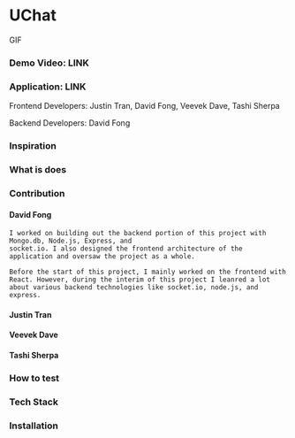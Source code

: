 # UChat

GIF

### Demo Video: LINK

### Application: LINK

Frontend Developers: Justin Tran, David Fong, Veevek Dave, Tashi Sherpa

Backend Developers: David Fong

### Inspiration

### What is does

### Contribution

#### David Fong

    I worked on building out the backend portion of this project with Mongo.db, Node.js, Express, and
    socket.io. I also designed the frontend architecture of the application and oversaw the project as a whole.

    Before the start of this project, I mainly worked on the frontend with React. However, during the interim of this project I leanred a lot about various backend technologies like socket.io, node.js, and express.

#### Justin Tran

#### Veevek Dave

#### Tashi Sherpa

### How to test

### Tech Stack

### Installation
